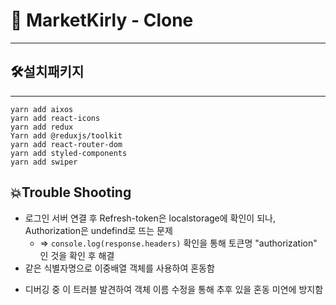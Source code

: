 # 🛒 MarketKirly - Clone
___     
  
   
## 🛠설치패키지
___     
```yarn add aixos```   
```yarn add react-icons```    
```yarn add redux```  
```Yarn add @reduxjs/toolkit```   
```yarn add react-router-dom```   
```yarn add styled-components```   
```yarn add swiper```   
   
   
## 💥Trouble Shooting   
+ 로그인 서버 연결 후 Refresh-token은 localstorage에 확인이 되나, Authorization은 undefind로 뜨는 문제    
   - => ```console.log(response.headers)``` 확인을 통해 토큰명 "authorization" 인 것을 확인 후 해결
+ 같은 식별자명으로 이중배열 객체를 사용하여 혼동함    
- 디버깅 중 이 트러블 발견하여 객체 이름 수정을 통해 추후 있을 혼동 미연에 방지함 
